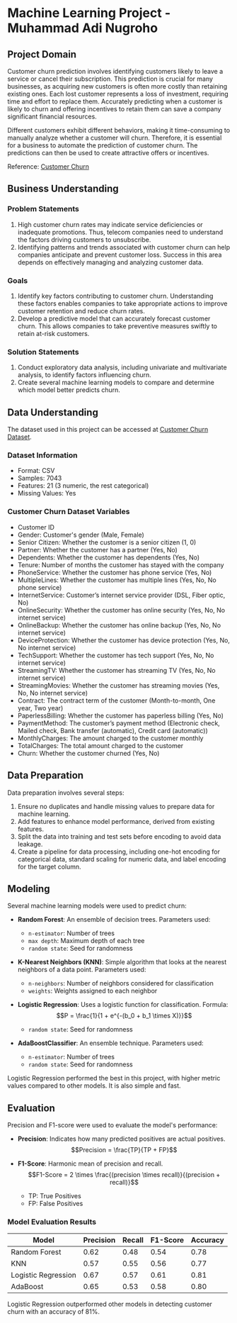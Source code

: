 # Machine Learning Project - Muhammad Adi Nugroho

## Project Domain

Customer churn prediction involves identifying customers likely to leave a service or cancel their subscription. This prediction is crucial for many businesses, as acquiring new customers is often more costly than retaining existing ones. Each lost customer represents a loss of investment, requiring time and effort to replace them. Accurately predicting when a customer is likely to churn and offering incentives to retain them can save a company significant financial resources.

Different customers exhibit different behaviors, making it time-consuming to manually analyze whether a customer will churn. Therefore, it is essential for a business to automate the prediction of customer churn. The predictions can then be used to create attractive offers or incentives.

Reference: [Customer Churn](https://www.avaus.com/blog/predicting-customer-churn/#:~:text=Predicting%20Customer%20Churn,more%20than%20retaining%20existing%20ones.)

## Business Understanding

### Problem Statements

1. High customer churn rates may indicate service deficiencies or inadequate promotions. Thus, telecom companies need to understand the factors driving customers to unsubscribe.
2. Identifying patterns and trends associated with customer churn can help companies anticipate and prevent customer loss. Success in this area depends on effectively managing and analyzing customer data.

### Goals

1. Identify key factors contributing to customer churn. Understanding these factors enables companies to take appropriate actions to improve customer retention and reduce churn rates.
2. Develop a predictive model that can accurately forecast customer churn. This allows companies to take preventive measures swiftly to retain at-risk customers.

### Solution Statements

1. Conduct exploratory data analysis, including univariate and multivariate analysis, to identify factors influencing churn.
2. Create several machine learning models to compare and determine which model better predicts churn.

## Data Understanding

The dataset used in this project can be accessed at [Customer Churn Dataset](https://www.kaggle.com/datasets/blastchar/telco-customer-churn?resource=download).

### Dataset Information

- Format: CSV
- Samples: 7043
- Features: 21 (3 numeric, the rest categorical)
- Missing Values: Yes

### Customer Churn Dataset Variables

- Customer ID
- Gender: Customer's gender (Male, Female)
- Senior Citizen: Whether the customer is a senior citizen (1, 0)
- Partner: Whether the customer has a partner (Yes, No)
- Dependents: Whether the customer has dependents (Yes, No)
- Tenure: Number of months the customer has stayed with the company
- PhoneService: Whether the customer has phone service (Yes, No)
- MultipleLines: Whether the customer has multiple lines (Yes, No, No phone service)
- InternetService: Customer’s internet service provider (DSL, Fiber optic, No)
- OnlineSecurity: Whether the customer has online security (Yes, No, No internet service)
- OnlineBackup: Whether the customer has online backup (Yes, No, No internet service)
- DeviceProtection: Whether the customer has device protection (Yes, No, No internet service)
- TechSupport: Whether the customer has tech support (Yes, No, No internet service)
- StreamingTV: Whether the customer has streaming TV (Yes, No, No internet service)
- StreamingMovies: Whether the customer has streaming movies (Yes, No, No internet service)
- Contract: The contract term of the customer (Month-to-month, One year, Two year)
- PaperlessBilling: Whether the customer has paperless billing (Yes, No)
- PaymentMethod: The customer’s payment method (Electronic check, Mailed check, Bank transfer (automatic), Credit card (automatic))
- MonthlyCharges: The amount charged to the customer monthly
- TotalCharges: The total amount charged to the customer
- Churn: Whether the customer churned (Yes, No)

## Data Preparation

Data preparation involves several steps:

1. Ensure no duplicates and handle missing values to prepare data for machine learning.
2. Add features to enhance model performance, derived from existing features.
3. Split the data into training and test sets before encoding to avoid data leakage.
4. Create a pipeline for data processing, including one-hot encoding for categorical data, standard scaling for numeric data, and label encoding for the target column.

## Modeling

Several machine learning models were used to predict churn:

- **Random Forest**: An ensemble of decision trees. Parameters used:
  - `n-estimator`: Number of trees
  - `max depth`: Maximum depth of each tree
  - `random state`: Seed for randomness

- **K-Nearest Neighbors (KNN)**: Simple algorithm that looks at the nearest neighbors of a data point. Parameters used:
  - `n-neighbors`: Number of neighbors considered for classification
  - `weights`: Weights assigned to each neighbor

- **Logistic Regression**: Uses a logistic function for classification. 
  Formula:
  $$P = \frac{1}{1 + e^{-(b_0 + b_1 \times X)}}$$
  - `random state`: Seed for randomness

- **AdaBoostClassifier**: An ensemble technique. Parameters used:
  - `n-estimator`: Number of trees
  - `random state`: Seed for randomness

Logistic Regression performed the best in this project, with higher metric values compared to other models. It is also simple and fast.

## Evaluation

Precision and F1-score were used to evaluate the model's performance:

- **Precision**: Indicates how many predicted positives are actual positives.
  $$Precision = \frac{TP}{TP + FP}$$

- **F1-Score**: Harmonic mean of precision and recall.
  $$F1-Score = 2 \times \frac{(precision \times recall)}{(precision + recall)}$$

  - TP: True Positives
  - FP: False Positives

### Model Evaluation Results

| Model                | Precision | Recall | F1-Score | Accuracy |
|----------------------|-----------|--------|----------|----------|
| Random Forest        | 0.62      | 0.48   | 0.54     | 0.78     |
| KNN                  | 0.57      | 0.55   | 0.56     | 0.77     |
| Logistic Regression  | 0.67      | 0.57   | 0.61     | 0.81     |
| AdaBoost             | 0.65      | 0.53   | 0.58     | 0.80     |

Logistic Regression outperformed other models in detecting customer churn with an accuracy of 81%.
